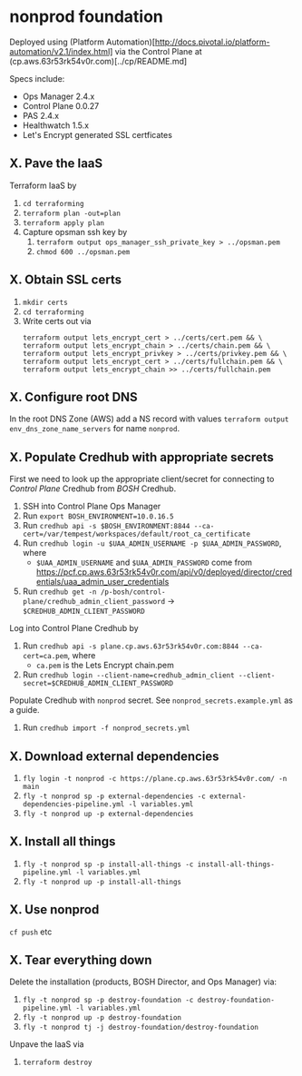 # nonprod foundation

Deployed using (Platform Automation)[http://docs.pivotal.io/platform-automation/v2.1/index.html] via the Control Plane at (cp.aws.63r53rk54v0r.com)[../cp/README.md]

Specs include:
- Ops Manager 2.4.x
- Control Plane 0.0.27
- PAS 2.4.x
- Healthwatch 1.5.x
- Let's Encrypt generated SSL certficates

## X. Pave the IaaS

Terraform IaaS by
1. `cd terraforming`
1. `terraform plan -out=plan`
1. `terraform apply plan`
1. Capture opsman ssh key by
    1. `terraform output ops_manager_ssh_private_key > ../opsman.pem`
    1. `chmod 600 ../opsman.pem`

## X. Obtain SSL certs

1. `mkdir certs`
1. `cd terraforming`
1. Write certs out via
    ```
    terraform output lets_encrypt_cert > ../certs/cert.pem && \
    terraform output lets_encrypt_chain > ../certs/chain.pem && \
    terraform output lets_encrypt_privkey > ../certs/privkey.pem && \
    terraform output lets_encrypt_cert > ../certs/fullchain.pem && \
    terraform output lets_encrypt_chain >> ../certs/fullchain.pem
    ```

## X. Configure root DNS

In the root DNS Zone (AWS) add a NS record with values `terraform output env_dns_zone_name_servers` for name `nonprod`.

## X. Populate Credhub with appropriate secrets

First we need to look up the appropriate client/secret for connecting to *Control Plane* Credhub from *BOSH* Credhub.
1. SSH into Control Plane Ops Manager
1. Run `export BOSH_ENVIRONMENT=10.0.16.5`
1. Run `credhub api -s $BOSH_ENVIRONMENT:8844 --ca-cert=/var/tempest/workspaces/default/root_ca_certificate`
1. Run `credhub login -u $UAA_ADMIN_USERNAME -p $UAA_ADMIN_PASSWORD`, where
    - `$UAA_ADMIN_USERNAME` and `$UAA_ADMIN_PASSWORD` come from https://pcf.cp.aws.63r53rk54v0r.com/api/v0/deployed/director/credentials/uaa_admin_user_credentials
1. Run `credhub get -n /p-bosh/control-plane/credhub_admin_client_password` -> `$CREDHUB_ADMIN_CLIENT_PASSWORD`

Log into Control Plane Credhub by
1. Run `credhub api -s plane.cp.aws.63r53rk54v0r.com:8844 --ca-cert=ca.pem`, where
    - `ca.pem` is the Lets Encrypt chain.pem
1. Run `credhub login --client-name=credhub_admin_client --client-secret=$CREDHUB_ADMIN_CLIENT_PASSWORD`

Populate Credhub with `nonprod` secret. See `nonprod_secrets.example.yml` as a guide.
1. Run `credhub import -f nonprod_secrets.yml`

## X. Download external dependencies

1. `fly login -t nonprod -c https://plane.cp.aws.63r53rk54v0r.com/ -n main`
1. `fly -t nonprod sp -p external-dependencies -c external-dependencies-pipeline.yml -l variables.yml`
1. `fly -t nonprod up -p external-dependencies`


## X. Install all things

1. `fly -t nonprod sp -p install-all-things -c install-all-things-pipeline.yml -l variables.yml`
1. `fly -t nonprod up -p install-all-things`

## X. Use nonprod

`cf push` etc

## X. Tear everything down

Delete the installation (products, BOSH Director, and Ops Manager) via:
1. `fly -t nonprod sp -p destroy-foundation -c destroy-foundation-pipeline.yml -l variables.yml`
1. `fly -t nonprod up -p destroy-foundation`
1. `fly -t nonprod tj -j destroy-foundation/destroy-foundation`

Unpave the IaaS via
1. `terraform destroy`